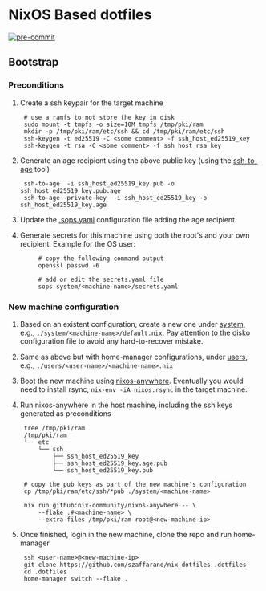 # NixOS Based dotfiles

[![pre-commit](https://github.com/szaffarano/nix-dotfiles/actions/workflows/pre-commit.yml/badge.svg)](https://github.com/szaffarano/nix-dotfiles/actions/workflows/pre-commit.yml)

## Bootstrap

### Preconditions

1. Create a ssh keypair for the target machine

        # use a ramfs to not store the key in disk
        sudo mount -t tmpfs -o size=10M tmpfs /tmp/pki/ram
        mkdir -p /tmp/pki/ram/etc/ssh && cd /tmp/pki/ram/etc/ssh
        ssh-keygen -t ed25519 -C <some comment> -f ssh_host_ed25519_key
        ssh-keygen -t rsa -C <some comment> -f ssh_host_rsa_key
1. Generate an age recipient using the above public key (using the
[ssh-to-age](https://github.com/Mic92/ssh-to-age) tool)

        ssh-to-age  -i ssh_host_ed25519_key.pub -o ssh_host_ed25519_key.pub.age
        ssh-to-age -private-key  -i ssh_host_ed25519_key -o ssh_host_ed25519_key.age
1. Update the [.sops.yaml](./.sops.yaml) configuration file adding the age
recipient.
1. Generate secrets for this machine using both the root's and your own
recipient.  Example for the OS user:

            # copy the following command output
            openssl passwd -6

            # add or edit the secrets.yaml file
            sops system/<machine-name>/secrets.yaml

### New machine configuration

1. Based on an existent configuration, create a new one under
[system](./system), e.g., `./system/<machine-name>/default.nix`. Pay attention
to the [disko](https://github.com/nix-community/disko) configuration file to
avoid any hard-to-recover mistake.
1. Same as above but with home-manager configurations, under [users](./users),
e.g., `./users/<user-name>/<machine-name>.nix`
1. Boot the new machine using
[nixos-anywhere](https://github.com/nix-community/nixos-anywhere).  Eventually
you would need to install rsync, `nix-env -iA nixos.rsync` in the target machine.
1. Run nixos-anywhere in the host machine, including the ssh keys generated as
preconditions

        tree /tmp/pki/ram
        /tmp/pki/ram
        └── etc
            └── ssh
                ├── ssh_host_ed25519_key
                ├── ssh_host_ed25519_key.age.pub
                └── ssh_host_ed25519_key.pub

        # copy the pub keys as part of the new machine's configuration
        cp /tmp/pki/ram/etc/ssh/*pub ./system/<machine-name>

        nix run github:nix-community/nixos-anywhere -- \
            --flake .#<machine-name> \
            --extra-files /tmp/pki/ram root@<new-machine-ip>
1. Once finished, login in the new machine, clone the repo and run home-manager

        ssh <user-name>@<new-machine-ip>
        git clone https://github.com/szaffarano/nix-dotfiles .dotfiles
        cd .dotfiles
        home-manager switch --flake .
